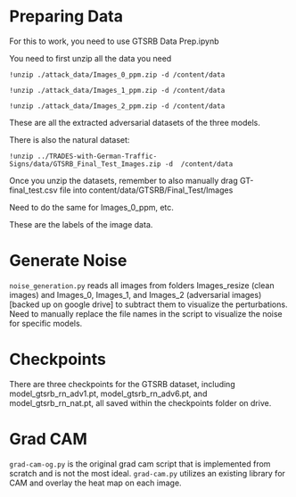 # Preparing Data

For this to work, you need to use GTSRB Data Prep.ipynb

You need to first unzip all the data you need

```
!unzip ./attack_data/Images_0_ppm.zip -d /content/data

!unzip ./attack_data/Images_1_ppm.zip -d /content/data

!unzip ./attack_data/Images_2_ppm.zip -d /content/data
```

These are all the extracted adversarial datasets of the three models.

There is also the natural dataset:

```
!unzip ../TRADES-with-German-Traffic-Signs/data/GTSRB_Final_Test_Images.zip -d  /content/data
```

Once you unzip the datasets, remember to also manually drag GT-final_test.csv file into content/data/GTSRB/Final_Test/Images

Need to do the same for Images_0_ppm, etc.

These are the labels of the image data.

# Generate Noise

`noise_generation.py` reads all images from folders Images_resize (clean images) and Images_0, Images_1, and Images_2 (adversarial images) [backed up on google drive] to subtract them to visualize the perturbations. Need to manually replace the file names in the script to visualize the noise for specific models.

# Checkpoints

There are three checkpoints for the GTSRB dataset, including model_gtsrb_rn_adv1.pt, model_gtsrb_rn_adv6.pt, and model_gtsrb_rn_nat.pt, all saved within the checkpoints folder on drive.

# Grad CAM
`grad-cam-og.py` is the original grad cam script that is implemented from scratch and is not the most ideal. `grad-cam.py` utilizes an existing library for CAM and overlay the heat map on each image.